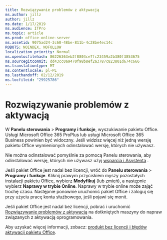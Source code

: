 ```yaml
---
title: Rozwiązywanie problemów z aktywacją
ms.author: jillz
author: jillz
ms.date: 1/17/2019
ms.audience: ITPro
ms.topic: article
ms.prod: office-online-server
ms.assetid: 9075ad24-3c60-48be-811b-4c28be4ec14c
ROBOTS: NOINDEX, NOFOLLOW
localization_priority: Normal
ms.openlocfilehash: 86226363eb2f8804ce7fc23459a2b380f3853675
ms.sourcegitcommit: dd43cc0a9470f98b8ef2a3787c823801d674c666
ms.translationtype: MT
ms.contentlocale: pl-PL
ms.lasthandoff: 02/12/2019
ms.locfileid: "29925786"
---
```

# <a name="activation-troubleshooting"></a>Rozwiązywanie problemów z aktywacją

W **Panelu sterowania** \> **Programy i funkcje**, wyszukiwanie pakietu Office. Usługi Microsoft Office 365 ProPlus lub usługi Microsoft Office 365 Business powinien być widoczny. Jeśli widzisz więcej niż jedną wersję pakietu Office wymienionych odinstalować wersję, których nie używasz. 
  
Nie można odinstalować pomyślnie za pomocą Panelu sterowania, aby odinstalować wersję, których nie używasz użyj [wsparcia i Asystenta](https://aka.ms/SARA-OfficeUninstall-Alchemy) . 
  
Jeśli pakiet Office jest nadal bez licencji, wróć do **Panelu sterowania** \> **Programy i funkcje**. Kliknij prawym przyciskiem myszy pozostałych instalacji pakietu Office, wybierz **Modyfikuj** (lub zmień), a następnie wybierz **Naprawy w trybie Online**. Naprawy w trybie online może zająć trochę czasu. Następnie ponownie uruchomić pakiet Office i zaloguj się przy użyciu pracę konta służbowego, jeśli pojawi się monit.
  
Jeśli pakiet Office jest nadal bez licencji, pobrać i uruchomić [Rozwiązywanie problemów z aktywacją](https://aka.ms/SARA-OfficeActivation-Alchemy) na dotkniętych maszyny do napraw związanych z aktywacją oprogramowania. 
  
Aby uzyskać więcej informacji, zobacz: [produkt bez licencji i błędów aktywacji pakietu Office](https://support.office.com/article/0d23d3c0-c19c-4b2f-9845-5344fedc4380).
